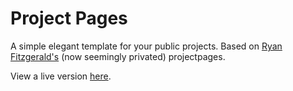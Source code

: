 # Project Pages

A simple elegant template for your public projects. Based on [Ryan Fitzgerald's](https://github.com/RyanFitzgerald) (now seemingly privated) projectpages.

View a live version [here](https://anotherzane.github.io/project-pages/).
